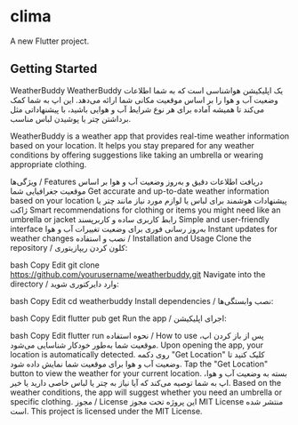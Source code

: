 # clima

A new Flutter project.

## Getting Started

WeatherBuddy
WeatherBuddy یک اپلیکیشن هواشناسی است که به شما اطلاعات وضعیت آب و هوا را بر اساس موقعیت مکانی شما ارائه می‌دهد. این اپ به شما کمک می‌کند تا همیشه آماده برای هر نوع شرایط آب و هوایی باشید، با پیشنهاداتی مثل برداشتن چتر یا پوشیدن لباس مناسب.

WeatherBuddy is a weather app that provides real-time weather information based on your location. It helps you stay prepared for any weather conditions by offering suggestions like taking an umbrella or wearing appropriate clothing.

ویژگی‌ها / Features
دریافت اطلاعات دقیق و به‌روز وضعیت آب و هوا بر اساس موقعیت جغرافیایی شما
Get accurate and up-to-date weather information based on your location
پیشنهادات هوشمند برای لباس یا لوازم مورد نیاز مانند چتر یا ژاکت
Smart recommendations for clothing or items you might need like an umbrella or jacket
رابط کاربری ساده و کاربرپسند
Simple and user-friendly interface
به‌روز رسانی فوری برای وضعیت تغییرات آب و هوا
Instant updates for weather changes
نصب و استفاده / Installation and Usage
Clone the repository / کلون کردن ریپازیتوری:

bash
Copy
Edit
git clone https://github.com/yourusername/weatherbuddy.git
Navigate into the directory / وارد دایرکتوری شوید:

bash
Copy
Edit
cd weatherbuddy
Install dependencies / نصب وابستگی‌ها:

bash
Copy
Edit
flutter pub get
Run the app / اجرای اپلیکیشن:

bash
Copy
Edit
flutter run
نحوه استفاده / How to use
پس از باز کردن اپ، موقعیت شما به‌طور خودکار شناسایی می‌شود.
Upon opening the app, your location is automatically detected.
روی دکمه "Get Location" کلیک کنید تا وضعیت آب و هوا برای موقعیت شما نمایش داده شود.
Tap the "Get Location" button to view the weather for your current location.
بسته به وضعیت آب و هوا، اپ به شما توصیه می‌کند که آیا نیاز به چتر یا لباس خاصی دارید یا خیر.
Based on the weather conditions, the app will suggest whether you need an umbrella or specific clothing.
مجوز / License
این پروژه تحت مجوز MIT License منتشر شده است.
This project is licensed under the MIT License.

